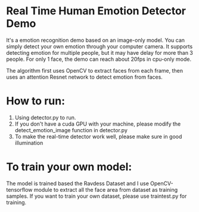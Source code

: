 # Real Time Human Emotion Detector Demo


It's a emotion recognition demo based on an image-only model. You can simply detect your own emotion through your computer camera. 
It supports detecting emotion for multiple people, but it may have delay for more than 3 people. For only 1 face, the demo can reach about 20fps in cpu-only mode.

The algorithm first uses OpenCV to extract faces from each frame, then uses an attention Resnet network to detect emotion from faces.

# How to run:
1. Using detector.py to run.
2. If you don't have a cuda GPU with your machine, please modify the detect_emotion_image function in detector.py
3. To make the real-time detector work well, please make sure in good illumination

# To train your own model:
The model is trained based the Ravdess Dataset and I use OpenCV-tensorflow module to extract all the face area from dataset as training samples.
If you want to train your own dataset, please use traintest.py for training.
